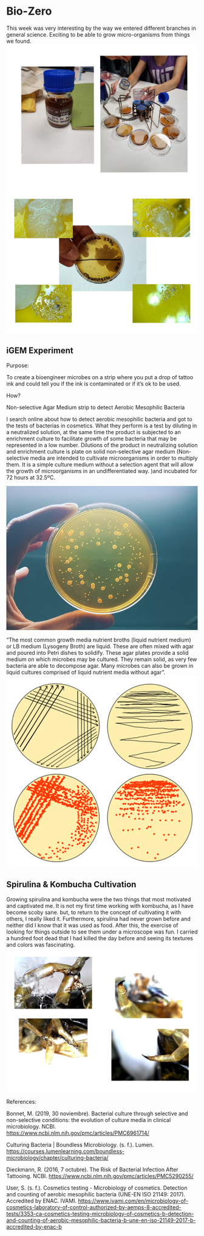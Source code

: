 
# Bio-Zero

This week was very interesting by the way we entered different branches in general science. Exciting to be able to grow micro-organisms from things we found.
<img src= "../../images/microbios.png" alt="Photo microorganism cultivation">
<img src= "../../images/Bacterias.png" alt="Photo of bacterias">

## iGEM Experiment

Purpose:

To create a bioengineer microbes on a strip where you put a drop of tattoo ink and could tell you if the ink is contaminated or if it’s ok to be used.

How?

Non-selective Agar Medium strip to detect Aerobic Mesophilic Bacteria 

I search online about how to detect  aerobic mesophilic bacteria and got to the tests of bacterias in cosmetics. What they perform is a test by diluting in a neutralized solution, at the same time the product is subjected to an enrichment culture to facilitate growth of some bacteria that may be represented in a low number. Dilutions of the product in neutralizing solution and enrichment culture is plate on solid non-selective agar medium (Non-selective media are intended to cultivate microorganisms in order to multiply them. It is a simple culture medium without a selection agent that will allow the growth of microorganisms in an undifferentiated way. )and incubated for 72 hours at 32.5ºC.

<img src= "../../images/Aerobic-Bacteria.jpg" alt="Photo of aerobic bacterias from google">

“The most common growth media nutrient broths (liquid nutrient medium) or LB medium (Lysogeny Broth) are liquid. These are often mixed with agar and poured into Petri dishes to solidify. These agar plates provide a solid medium on which microbes may be cultured. They remain solid, as very few bacteria are able to decompose agar. Many microbes can also be grown in liquid cultures comprised of liquid nutrient media without agar”.
<img src= "../../images/sembra-en-estria.svg" alt="Photo of petri dishes">


## Spirulina & Kombucha Cultivation 

Growing spirulina and kombucha were the two things that most motivated and captivated me. It is not my first time working with kombucha, as I have become scoby sane. but, to return to the concept of cultivating it with others, I really liked it. Furthermore, spirulina had never grown before and neither did I know that it was used as food.
After this, the exercise of looking for things outside to see them under a microscope was fun. I carried a hundred foot dead that I had killed the day before and seeing its textures and colors was fascinating.
<img src= "../../images/cienpie.png" alt="Photo of a Cienpies">


References:

Bonnet, M. (2019, 30 noviembre). Bacterial culture through selective and non-selective conditions: the evolution of culture media in clinical microbiology. NCBI. https://www.ncbi.nlm.nih.gov/pmc/articles/PMC6961714/

Culturing Bacteria | Boundless Microbiology. (s. f.). Lumen. https://courses.lumenlearning.com/boundless-microbiology/chapter/culturing-bacteria/

Dieckmann, R. (2016, 7 octubre). The Risk of Bacterial Infection After Tattooing. NCBI. https://www.ncbi.nlm.nih.gov/pmc/articles/PMC5290255/

User, S. (s. f.). Cosmetics testing - Microbiology of cosmetics. Detection and counting of aerobic mesophilic bacteria (UNE-EN ISO 21149: 2017). Accredited by ENAC. IVAMI. https://www.ivami.com/en/microbiology-of-cosmetics-laboratory-of-control-authorized-by-aemps-8-accredited-tests/3353-ca-cosmetics-testing-microbiology-of-cosmetics-b-detection-and-counting-of-aerobic-mesophilic-bacteria-b-une-en-iso-21149-2017-b-accredited-by-enac-b